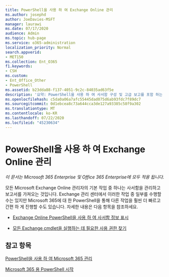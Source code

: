 ```yaml
---
title: PowerShell을 사용 하 여 Exchange Online 관리
ms.author: josephd
author: JoeDavies-MSFT
manager: laurawi
ms.date: 07/17/2020
audience: Admin
ms.topic: hub-page
ms.service: o365-administration
localization_priority: Normal
search.appverid:
- MET150
ms.collection: Ent_O365
f1.keywords:
- CSH
ms.custom:
- Ent_Office_Other
- PowerShell
ms.assetid: b23dda88-f137-4051-9c2c-84035ad63f5e
description: '요약: PowerShell을 사용 하 여 사서함 구성 및 고급 보고를 포함 하는 Microsoft Exchange Online을 관리 하는 방법을 보여 주는 경우'
ms.openlocfilehash: c5da0a06a7afc55445dad075d6ab93fdc7f89dc7
ms.sourcegitcommit: 0d1ebcea8c73a644cca3de127a93385c58f9a302
ms.translationtype: MT
ms.contentlocale: ko-KR
ms.lasthandoff: 07/22/2020
ms.locfileid: "45230634"
---
```

# <a name="manage-exchange-online-with-powershell"></a>PowerShell을 사용 하 여 Exchange Online 관리

*이 문서는 Microsoft 365 Enterprise 및 Office 365 Enterprise에 모두 적용 됩니다.*

모든 Microsoft Exchange Online 관리자의 기본 작업 중 하나는 사서함을 관리하고 보고서를 가져오는 것입니다. Exchange 관리 센터에서 이러한 작업 중 일부를 수행할 수는 있지만 Microsoft 365에 대 한 PowerShell을 통해 다른 작업을 훨씬 더 빠르고 간편 하 게 진행할 수도 있습니다. 자세한 내용은 다음 항목을 참조하세요.
  
- [Exchange Online PowerShell을 사용 하 여 사서함 정보 표시](https://docs.microsoft.com/exchange/recipients-in-exchange-online/manage-user-mailboxes/use-powershell-to-display-mailbox-information)
    
- [모든 Exchange cmdlet을 실행하는 데 필요한 사용 권한 찾기](https://docs.microsoft.com/powershell/exchange/exchange-server/find-exchange-cmdlet-permissions)
    
## <a name="see-also"></a>참고 항목

[PowerShell을 사용 하 여 Microsoft 365 관리](manage-office-365-with-office-365-powershell.md)
  
[Microsoft 365 용 PowerShell 시작](getting-started-with-office-365-powershell.md)

